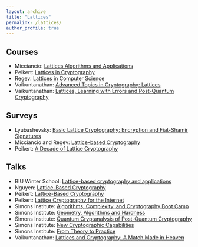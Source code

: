 ```yaml
---
layout: archive
title: "Lattices"
permalink: /lattices/
author_profile: true
---
```


## Courses

- Micciancio: [Lattices Algorithms and Applications](https://cseweb.ucsd.edu/classes/fa19/cse206A-a)
- Peikert: [Lattices in Cryptography](https://web.eecs.umich.edu/~cpeikert/lic15)
- Regev: [Lattices in Computer Science](https://cims.nyu.edu/~regev/teaching/lattices_fall_2009/index.html)
- Vaikuntanathan: [Advanced Topics in Cryptography: Lattices](https://people.csail.mit.edu/vinodv/6876-Fall2015/index.html)
- Vaikuntanathan: [Lattices, Learning with Errors and Post-Quantum Cryptography](https://people.csail.mit.edu/vinodv/CS294)

## Surveys

- Lyubashevsky: [Basic Lattice Cryptography: Encryption and Fiat-Shamir Signatures](https://drive.google.com/file/d/1JTdW5ryznp-dUBBjN12QbvWz9R41NDGU/view)
- Micciancio and Regev: [Lattice-based Cryptography](https://cseweb.ucsd.edu/~daniele/papers/PostQuantum.pdf)
- Peikert: [A Decade of Lattice Cryptography](https://web.eecs.umich.edu/~cpeikert/pubs/lattice-survey.pdf)

## Talks

- BIU Winter School: [Lattice-based cryptography and applications](http://cyber.biu.ac.il/event/the-2nd-biu-winter-school)
- Nguyen: [Lattice-Based Cryptography](https://youtu.be/MG6g04R_Ims)
- Peikert: [Lattice-Based Cryptography](https://youtu.be/FVFw_qb1ZkY)
- Peikert: [Lattice Cryptography for the Internet](https://youtu.be/uycY1O9f2Nw)
- Simons Institute: [Algorithms, Complexity, and Cryptography Boot Camp](https://simons.berkeley.edu/workshops/schedule/10563)
- Simons Institute: [Geometry, Algorithms and Hardness](https://simons.berkeley.edu/workshops/schedule/10564)
- Simons Institute: [Quantum Cryptanalysis of Post-Quantum Cryptography](https://simons.berkeley.edu/workshops/schedule/14097)
- Simons Institute: [New Cryptographic Capabilities](https://simons.berkeley.edu/workshops/schedule/10566)
- Simons Institute: [From Theory to Practice](https://simons.berkeley.edu/workshops/schedule/10565)
- Vaikuntanathan: [Lattices and Cryptography: A Match Made in Heaven](https://youtu.be/5LGwaICJ5sw)
